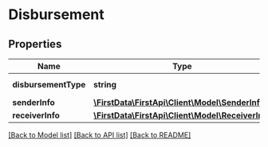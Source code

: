 # Disbursement

## Properties
Name | Type | Description | Notes
------------ | ------------- | ------------- | -------------
**disbursementType** | **string** | The type of disbursement. | 
**senderInfo** | [**\FirstData\FirstApi\Client\Model\SenderInfo**](SenderInfo.md) |  | 
**receiverInfo** | [**\FirstData\FirstApi\Client\Model\ReceiverInfo**](ReceiverInfo.md) |  | 

[[Back to Model list]](../README.md#documentation-for-models) [[Back to API list]](../README.md#documentation-for-api-endpoints) [[Back to README]](../README.md)



